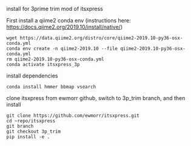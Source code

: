 install for 3prime trim mod of itsxpress

First install a qiime2 conda env (instructions here: https://docs.qiime2.org/2019.10/install/native/)
```
wget https://data.qiime2.org/distro/core/qiime2-2019.10-py36-osx-conda.yml
conda env create -n qiime2-2019.10 --file qiime2-2019.10-py36-osx-conda.yml
rm qiime2-2019.10-py36-osx-conda.yml
conda activate itsxpress_3p
```
install dependencies
```
conda install hmmer bbmap vsearch
```
clone itsxpress from ewmorr github,  switch to 3p_trim branch, and then install
```
git clone https://github.com/ewmorr/itsxpress.git
cd ~repo/itsxpress
git branch
git checkout 3p_trim
pip install -e .
```
